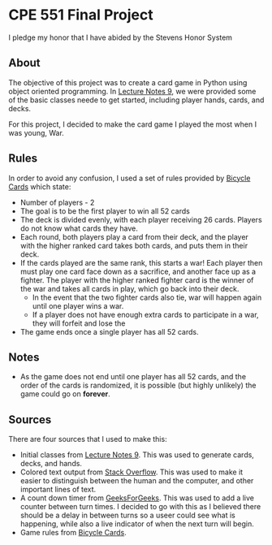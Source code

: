 # CPE 551 Final Project

I pledge my honor that I have abided by the Stevens Honor System

## About

The objective of this project was to create a card game in Python using object oriented programming. In [Lecture Notes 9](../Notes/EE%20551%20Lecture%20Notes%209.ipynb), we were provided some of the basic classes neede to get started, including player hands, cards, and decks.

For this project, I decided to make the card game I played the most when I was young, War.

## Rules

In order to avoid any confusion, I used a set of rules provided by [Bicycle Cards](https://bicyclecards.com/how-to-play/war) which state:

- Number of players - 2
- The goal is to be the first player to win all 52 cards
- The deck is divided evenly, with each player receiving 26 cards. Players do not know what cards they have.
- Each round, both players play a card from their deck, and the player with the higher ranked card takes both cards, and puts them in their deck.
- If the cards played are the same rank, this starts a war! Each player then must play one card face down as a sacrifice, and another face up as a fighter. The player with the higher ranked fighter card is the winner of the war and takes all cards in play, which go back into their deck.
  - In the event that the two fighter cards also tie, war will happen again until one player wins a war.
  - If a player does not have enough extra cards to participate in a war, they will forfeit and lose the
- The game ends once a single player has all 52 cards.

## Notes

- As the game does not end until one player has all 52 cards, and the order of the cards is randomized, it is possible (but highly unlikely) the game could go on **forever**.

## Sources

There are four sources that I used to make this:

- Initial classes from [Lecture Notes 9](../Notes/EE%20551%20Lecture%20Notes%209.ipynb). This was used to generate cards, decks, and hands.
- Colored text output from [Stack Overflow](https://stackoverflow.com/a/17303428). This was used to make it easier to distinguish between the human and the computer, and other important lines of text.
- A count down timer from [GeeksForGeeks](https://www.geeksforgeeks.org/how-to-create-a-countdown-timer-using-python/). This was used to add a live counter between turn times. I decided to go with this as I believed there should be a delay in between turns so a useer could see what is happening, while also a live indicator of when the next turn will begin.
- Game rules from [Bicycle Cards](https://bicyclecards.com/how-to-play/war).
